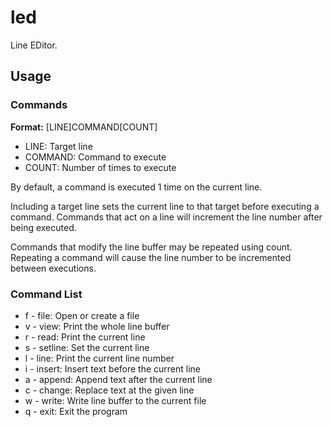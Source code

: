 # led

Line EDitor.

## Usage

### Commands

**Format:** [LINE]COMMAND[COUNT]

- LINE: Target line
- COMMAND: Command to execute
- COUNT: Number of times to execute

By default, a command is executed 1 time on the current line.

Including a target line sets the current line to that target before
executing a command. Commands that act on a line will increment the
line number after being executed.

Commands that modify the line buffer may be repeated using count.
Repeating a command will cause the line number to be incremented
between executions.


### Command List

- f - file: Open or create a file
- v - view: Print the whole line buffer
- r - read: Print the current line
- s - setline: Set the current line
- l - line: Print the current line number
- i - insert: Insert text before the current line
- a - append: Append text after the current line
- c - change: Replace text at the given line
- w - write: Write line buffer to the current file
- q - exit: Exit the program
